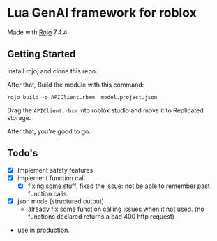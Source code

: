 # Lua GenAI framework for roblox
Made with [Rojo](https://github.com/rojo-rbx/rojo) 7.4.4.

## Getting Started
Install rojo, and clone this repo.

After that, Build the module with this command: 
```shell
rojo build -o APIClient.rbxm  model.project.json
```

Drag the `APIClient.rbxm` into roblox studio and move it to Replicated storage.

After that, you're good to go.

## Todo's
- [x] Implement safety features
- [x] implement function call
  - [x] fixing some stuff, fixed the issue: not be able to remember past function calls.
- [x] json mode (structured output)
  - already fix some function calling issues when it not used. (no functions declared returns a bad 400 http request)
- use in production.